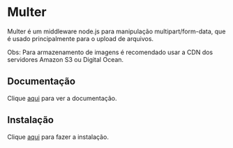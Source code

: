 # Multer

Multer é um middleware node.js para manipulação multipart/form-data, que é usado principalmente para o upload de arquivos.

Obs: Para armazenamento de imagens é recomendado usar a CDN dos servidores Amazon S3 ou Digital Ocean.

## Documentação

Clique [aqui](https://github.com/expressjs/multer) para ver a documentação.

## Instalação

Clique [aqui](https://www.npmjs.com/package/multer) para fazer a instalação.

